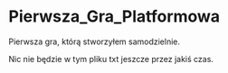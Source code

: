 # Pierwsza_Gra_Platformowa
Pierwsza gra, którą stworzyłem samodzielnie.

Nic nie będzie w tym pliku txt jeszcze przez jakiś czas.
